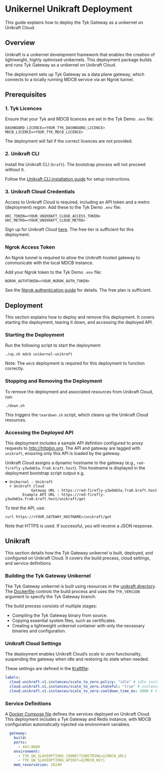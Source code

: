 # Unikernel Unikraft Deployment

This guide explains how to deploy the Tyk Gateway as a unikernel on Unikraft Cloud.

## Overview

Unikraft is a unikernel development framework that enables the creation of lightweight, highly optimised unikernels. This deployment package builds and runs Tyk Gateway as a unikernel on Unikraft Cloud.

The deployment sets up Tyk Gateway as a data plane gateway, which connects to a locally running MDCB service via an Ngrok tunnel.

## Prerequisites

### 1. Tyk Licences

Ensure that your Tyk and MDCB licences are set in the Tyk Demo `.env` file:

```shell
DASHBOARD_LICENCE=<YOUR_TYK_DASHBOARD_LICENCE>
MDCB_LICENCE=<YOUR_TYK_MDCB_LICENCE>
```

The deployment will fail if the correct licences are not provided.

### 2. Unikraft CLI

Install the Unikraft CLI (`kraft`). The bootstrap process will not proceed without it.

Follow the [Unikraft CLI installation guide](https://unikraft.org/docs/cli/install) for setup instructions.

### 3. Unikraft Cloud Credentials

Access to Unikraft Cloud is required, including an API token and a metro (deployment) region. Add these to the Tyk Demo `.env` file:

```shell
UKC_TOKEN=<YOUR_UNIKRAFT_CLOUD_ACCESS_TOKEN>
UKC_METRO=<YOUR_UNIKRAFT_CLOUD_METRO>
```

Sign up for Unikraft Cloud [here](https://console.unikraft.cloud/signup). The free tier is sufficient for this deployment.

### Ngrok Access Token

An Ngrok tunnel is required to allow the Unikraft-hosted gateway to communicate with the local MDCB instance.

Add your Ngrok token to the Tyk Demo `.env` file:

```shell
NGROK_AUTHTOKEN=<YOUR_NGROK_AUTH_TOKEN>
```

See the [Ngrok authentication guide](https://ngrok.com/docs/agent/#authtokens) for details. The free plan is sufficient.

## Deployment

This section explains how to deploy and remove this deployment. It covers starting the deployment, tearing it down, and accessing the deployed API.

### Starting the Deployment

Run the following script to start the deployment:

```shell
./up.sh mdcb unikernel-unikraft
```

Note: The `mdcb` deployment is required for this deployment to function correctly.

### Stopping and Removing the Deployment

To remove the deployment and associated resources from Unikraft Cloud, run:

```shell
./down.sh
```

This triggers the `teardown.sh` script, which cleans up the Unikraft Cloud resources.

### Accessing the Deployed API

This deployment includes a sample API defintion configured to proxy requests to http://httpbin.org. The API and gateway are tagged with `unikraft`, ensuring only this API is loaded by the gateway.

Unikraft Cloud assigns a dynamic hostname to the gateway (e.g., `red-firefly-y3wdmb5a.fra0.kraft.host`). This hostname is displayed in the deployment bootstrap script output e.g. 

```shell
▼ Unikernel - Unikraft
  ▽ Unikraft Cloud
            Gateway URL : https://red-firefly-y3wdmb5a.fra0.kraft.host
        Example API URL : https://red-firefly-y3wdmb5a.fra0.kraft.host/unikraft/get
```

To test the API, use:

```shell
curl https://<YOUR_GATEWAY_HOSTNAME>/unikraft/get
```

Note that HTTPS is used. If successful, you will receive a JSON response.

## Unikraft

This section details how the Tyk Gateway unikernel is built, deployed, and configured on Unikraft Cloud. It covers the build process, cloud settings, and service definitions.

### Building the Tyk Gateway Unikernel

The Tyk Gateway unikernel is built using resources in the [unikraft directory](unikraft). The [Dockerfile](unikraft/Dockerfile) controls the build process and uses the `TYK_VERSION` argument to specify the Tyk Gateway branch.

The build process consists of multiple stages:
- Compiling the Tyk Gateway binary from source.
- Copying essential system files, such as certificates.
- Creating a lightweight unikernel container with only the necessary binaries and configuration.

### Unikraft Cloud Settings

The deployment enables Unikraft Cloud’s *scale to zero* functionality, suspending the gateway when idle and restoring its state when needed.

These settings are defined in the [Kraftfile](unikraft/Kraftfile):

```yaml
labels:
  cloud.unikraft.v1.instances/scale_to_zero.policy: "idle" # idle instances will be scaled to zero
  cloud.unikraft.v1.instances/scale_to_zero.stateful: "true" # instance state is restored when scaling from zero
  cloud.unikraft.v1.instances/scale_to_zero.cooldown_time_ms: 5000 # time to wait until setting gateway to standby
```

### Service Definitions

A [Docker Compose file](unikraft/compose.yml) defines the services deployed on Unikraft Cloud. This deployment includes a Tyk Gateway and Redis instance, with MDCB configuration automatically injected via environment variables.

```yaml
  gateway:
    build: .
    ports:
      - 443:8080
    environment:
      - TYK_GW_SLAVEOPTIONS_CONNECTIONSTRING=${MDCB_URL}
      - TYK_GW_SLAVEOPTIONS_APIKEY=${MDCB_KEY}
    mem_reservation: 1024M
```
